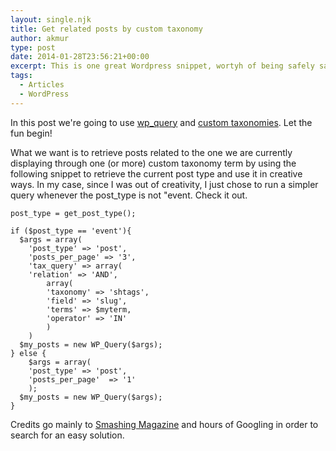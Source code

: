 ```yaml
---
layout: single.njk
title: Get related posts by custom taxonomy
author: akmur
type: post
date: 2014-01-28T23:56:21+00:00
excerpt: This is one great Wordpress snippet, wortyh of being safely saved on my blog
tags:
  - Articles
  - WordPress
---
```


In this post we're going to use [wp_query][1] and [custom taxonomies][2]. Let the fun begin!

What we want is to retrieve posts related to the one we are currently displaying through one (or more) custom taxonomy term by using the following snippet to retrieve the current post type and use it in creative ways. In my case, since I was out of creativity, I just chose to run a simpler query whenever the post_type is not "event. Check it out.

```
post_type = get_post_type();

if ($post_type == 'event'){
  $args = array(
    'post_type' => 'post',
    'posts_per_page' => '3',
    'tax_query' => array(
    'relation' => 'AND',
        array(
        'taxonomy' => 'shtags',
        'field' => 'slug',
        'terms' => $myterm,
        'operator' => 'IN'
        )
    )
  $my_posts = new WP_Query($args);
} else {
    $args = array(
    'post_type' => 'post',
    'posts_per_page'  => '1'
    );
  $my_posts = new WP_Query($args);
}
```

Credits go mainly to [Smashing Magazine][3] and hours of Googling in order to search for an easy solution.

[1]: http://codex.wordpress.org/Class_Reference/WP_Query
[2]: http://codex.wordpress.org/Function_Reference/register_taxonomy
[3]: http://wp.smashingmagazine.com/2013/01/14/using-wp_query-wordpress/
